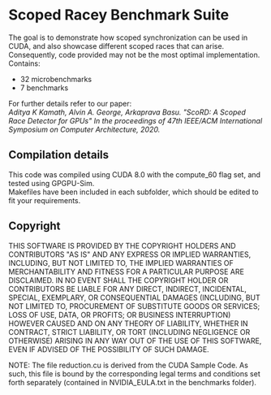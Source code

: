 # Scoped Racey Benchmark Suite 
The goal is to demonstrate how scoped synchronization can be used in CUDA, and also showcase different scoped races that can arise. Consequently, code provided may not be the most optimal implementation.    
Contains:
* 32 microbenchmarks
* 7 benchmarks   

For further details refer to our paper:   
_Aditya K Kamath, Alvin A. George, Arkaprava Basu. "ScoRD: A Scoped Race Detector for GPUs" In the proceedings of 47th IEEE/ACM International Symposium on Computer Architecture, 2020._   

## Compilation details
This code was compiled using CUDA 8.0 with the compute_60 flag set, and tested using GPGPU-Sim.   
Makefiles have been included in each subfolder, which should be edited to fit your requirements. 

## Copyright
THIS SOFTWARE IS PROVIDED BY THE COPYRIGHT HOLDERS AND CONTRIBUTORS "AS IS" AND
ANY EXPRESS OR IMPLIED WARRANTIES, INCLUDING, BUT NOT LIMITED TO, THE IMPLIED
WARRANTIES OF MERCHANTABILITY AND FITNESS FOR A PARTICULAR PURPOSE ARE
DISCLAIMED. IN NO EVENT SHALL THE COPYRIGHT HOLDER OR CONTRIBUTORS BE LIABLE
FOR ANY DIRECT, INDIRECT, INCIDENTAL, SPECIAL, EXEMPLARY, OR CONSEQUENTIAL
DAMAGES (INCLUDING, BUT NOT LIMITED TO, PROCUREMENT OF SUBSTITUTE GOODS OR
SERVICES; LOSS OF USE, DATA, OR PROFITS; OR BUSINESS INTERRUPTION) HOWEVER
CAUSED AND ON ANY THEORY OF LIABILITY, WHETHER IN CONTRACT, STRICT LIABILITY,
OR TORT (INCLUDING NEGLIGENCE OR OTHERWISE) ARISING IN ANY WAY OUT OF THE USE
OF THIS SOFTWARE, EVEN IF ADVISED OF THE POSSIBILITY OF SUCH DAMAGE.


NOTE: The file reduction.cu is derived from the CUDA Sample Code. 
As such, this file is bound by the corresponding legal terms and conditions
set forth separately (contained in NVIDIA_EULA.txt in the benchmarks folder).
